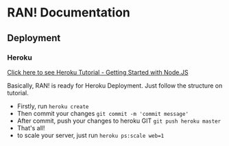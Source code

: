 # RAN! Documentation

## Deployment
### Heroku

[Click here to see Heroku Tutorial - Getting Started with Node.JS](https://devcenter.heroku.com/articles/getting-started-with-nodejs#set-up)

Basically, RAN! is ready for Heroku Deployment. Just follow the structure on tutorial.

- Firstly, run ```heroku create```
- Then commit your changes ```git commit -m 'commit message'```
- After commit, push your changes to heroku GIT ```git push heroku master```
- That's all!
- to scale your server, just run ```heroku ps:scale web=1```
